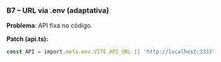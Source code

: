### B7 – URL via .env (adaptativa)

**Problema**: API fixa no código.

**Patch (api.ts):**
```ts
const API = import.meta.env.VITE_API_URL || 'http://localhost:3333'
```